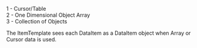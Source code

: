 ﻿1 - Cursor/Table  
2 - One Dimensional Object Array  
3 - Collection of Objects

The ItemTemplate sees each DataItem as a DataItem object when Array or Cursor data is used.